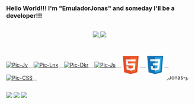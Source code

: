 ### Hello World!!! I'm "EmuladorJonas" and someday I'll be a developer!!!
<br>

<div align="center">
  <a href="https://www.youtube.com/channel/UChzP90Fmq_WGAiguzUpKj5w">
  <img height="165em" src="https://github-readme-stats.vercel.app/api?username=EmuladorJonas&show_icons=true&theme=dark"/>
  <img height="165em" src="https://github-readme-stats.vercel.app/api/top-langs/?username=EmuladorJonas&layout=compact&langs_count=7&theme=dark"/>
</div>

##

<div style="display: inline_block"><br>
  <img align="center" alt="Pic-Jv" height="50" width="50" src="https://cdn.jsdelivr.net/gh/devicons/devicon/icons/java/java-original-wordmark.svg">
  &nbsp;&nbsp;
  <img align="center" alt="Pic-Lnx" height="50" width="50" src="https://cdn.jsdelivr.net/gh/devicons/devicon/icons/linux/linux-original.svg">
  &nbsp;&nbsp;
  <img align="center" alt="Pic-Dkr" height="50" width="50" src="https://cdn.jsdelivr.net/gh/devicons/devicon/icons/docker/docker-original-wordmark.svg">
  &nbsp;&nbsp;
  <img align="center" alt="Pic-Js" height="50" width="50" src="https://cdn.jsdelivr.net/gh/devicons/devicon/icons/kubernetes/kubernetes-plain-wordmark.svg">
  &nbsp;&nbsp;
  <img align="center" alt="Pic-HTML" height="50" width="50" src="https://raw.githubusercontent.com/devicons/devicon/master/icons/html5/html5-original.svg">
  &nbsp;&nbsp;
  <img align="center" alt="Pic-CSS" height="50" width="50" src="https://raw.githubusercontent.com/devicons/devicon/master/icons/css3/css3-original.svg">
  &nbsp;&nbsp;
  <img align="center" alt="Pic-CSS" height="50" width="50" src="https://cdn.jsdelivr.net/gh/devicons/devicon/icons/git/git-plain-wordmark.svg">
  &nbsp;&nbsp;
  <img align="right" alt="Jonas-pic" height="150" style="border-radius:50px;" src="https://media-private.canva.com/taEtA/MAFP5ptaEtA/1/tl.png?X-Amz-Algorithm=AWS4-HMAC-SHA256&X-Amz-Credential=AKIAJWF6QO3UH4PAAJ6Q%2F20221023%2Fus-east-1%2Fs3%2Faws4_request&X-Amz-Date=20221023T193802Z&X-Amz-Expires=27330&X-Amz-Signature=80b40c0371c359845c380aa469dfdb4ec28bdff821ac90a23fd0b5be528e821d&X-Amz-SignedHeaders=host&response-expires=Mon%2C%2024%20Oct%202022%2003%3A13%3A32%20GMT">
</div>

##

<div> 
  <a href="https://www.youtube.com/channel/UChzP90Fmq_WGAiguzUpKj5w" target="_blank"><img src="https://img.shields.io/badge/YouTube-FF0000?style=for-the-badge&logo=youtube&logoColor=white" target="_blank"></a>
  <a href="https://www.instagram.com/jonassantos_16/" target="_blank"><img src="https://img.shields.io/badge/-Instagram-%23E4405F?style=for-the-badge&logo=instagram&logoColor=white" target="_blank"></a> 
  <a href="https://www.linkedin.com/in/jonassantos13/" target="_blank"><img src="https://img.shields.io/badge/-LinkedIn-%230077B5?style=for-the-badge&logo=linkedin&logoColor=white" target="_blank"></a> 
 
 
</div>

<!--

- 🔭 I’m currently working on ...
- 🌱 I’m currently learning ...
- 👯 I’m looking to collaborate on ...
- 🤔 I’m looking for help with ...
- 💬 Ask me about ...
- 📫 How to reach me: ...
- 😄 Pronouns: ...
- ⚡ Fun fact: ...
-->
